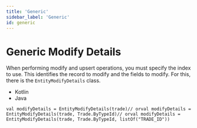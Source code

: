 ```yaml
---
title: 'Generic'
sidebar_label: 'Generic'
id: generic
---
```



Generic Modify Details
======================

When performing modify and upsert operations, you must specify the index to use. This identifies the record to modify and the fields to modify. For this, there is the `EntityModifyDetails` class.

-   Kotlin
-   Java

```
val modifyDetails = EntityModifyDetails(trade)// orval modifyDetails = EntityModifyDetails(trade, Trade.ByTypeId)// orval modifyDetails = EntityModifyDetails(trade, Trade.ByTypeId, listOf("TRADE_ID"))
```
